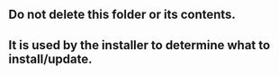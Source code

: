 Do not delete this folder or its contents.
------------------------------------------

It is used by the installer to determine what to install/update.
----------------------------------------------------------------
